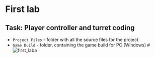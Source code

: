 # First lab
## Task: Player controller and turret coding
* `Project Files` - folder with all the source files for the project
* `Game Build` - folder, containing the game build for PC (Windows)
#![first_laba](https://user-images.githubusercontent.com/58213582/197803038-d17698cb-49d7-4e71-88ec-0aba8f6145b9.png)
